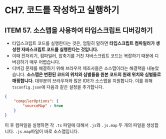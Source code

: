 # CH7. 코드를 작성하고 실행하기 

## ITEM 57. 소스맵을 사용하여 타입스크립트 디버깅하기

- 타입스크립트 코드를 실행한다는 것은, 엄밀히 말하면 **타입스크립트 컴파일러가 생성한 자바스크립트 코드를 실행한다는 것입니다.** 
- 이때 전처리기, 컴파일러, 압축기를 거친 자바스크립트 코드는 복잡하기 때문에 디버깅하기 매우 어렵습니다. 
- 디버깅 문제를 해결하기 위해 브라우저 제조사들은 소스맵이라는 해결택을 내놓았습니다. **소스맵은 변환된 코드의 위치와 심벌들을 원본 코드의 원래 위치와 심벌들로 매핑합니다.** 대부분의 브라우저와 많은 IDE가 소스맵을 지원합니다. 이를 위해 `tsconfig.json`에 다음과 같은 설정을 추가합니다. 
```json
{
    "compilerOptions": {
        "sourceMap" : true 
    }
}
```

이 후 컴파일을 실행하면 각 `.ts` 파일에 대해서  `.js`와 `.js.map` 두 개의 파일을 생성합니다. `.js.map`파일이 바로 소스맵입니다. 
